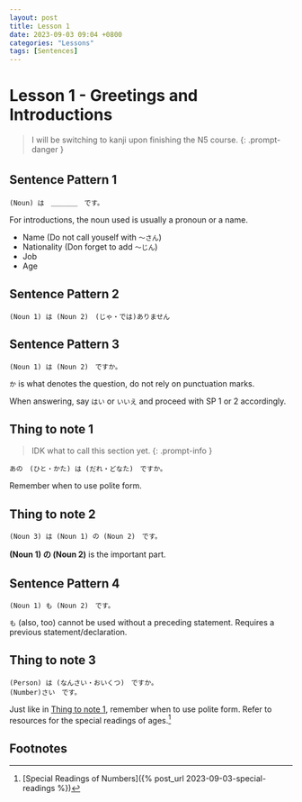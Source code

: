 ```yaml
---
layout: post
title: Lesson 1
date: 2023-09-03 09:04 +0800
categories: "Lessons"
tags: [Sentences]
---
```


# Lesson 1 - Greetings and Introductions
> I will be switching to kanji upon finishing the N5 course. {: .prompt-danger }

## Sentence Pattern 1　
```
(Noun) は　＿＿＿＿　です。
```
For introductions, the noun used is usually a pronoun or a name.

+ Name (Do not call youself with `〜さん`)
+ Nationality (Don forget to add `〜じん`)
+ Job
+ Age

## Sentence Pattern 2
```
(Noun 1) は (Noun 2)　(じゃ・では)ありません
```

## Sentence Pattern 3
```
(Noun 1) は (Noun 2)　ですか。
```
`か` is what denotes the question, do not rely on punctuation marks.

When answering, say `はい` or `いいえ` and proceed with SP 1 or 2 accordingly.

## Thing to note 1
> IDK what to call this section yet.
{: .prompt-info }
```
あの　(ひと・かた) は (だれ・どなた)　ですか。
```
Remember when to use polite form.

## Thing to note 2
```
(Noun 3) は (Noun 1) の (Noun 2)　です。
```
**(Noun 1) の (Noun 2)** is the important part. 

## Sentence Pattern 4
```
(Noun 1) も (Noun 2)　です。
```
`も` (also, too) cannot be used without a preceding statement. Requires a previous statement/declaration.

## Thing to note 3
```
(Person) は (なんさい・おいくつ)　ですか。
(Number)さい　です。
```
Just like in [Thing to note 1](#thing-to-note-1), remember when to use polite form.
Refer to resources for the special readings of ages.[^fn]

## Footnotes
[^fn]: [Special Readings of Numbers]({% post_url 2023-09-03-special-readings %})
